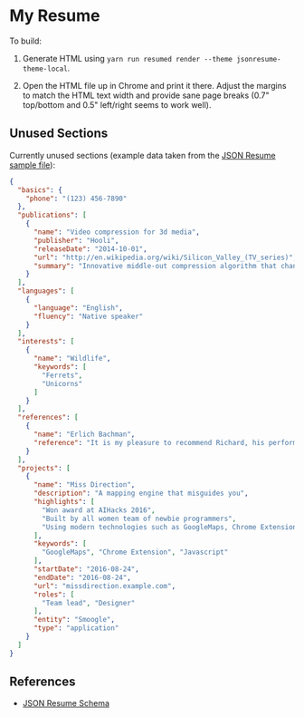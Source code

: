 # My Resume

To build:

1. Generate HTML using `yarn run resumed render --theme jsonresume-theme-local`.

2. Open the HTML file up in Chrome and print it there. Adjust the margins to match the HTML text width and provide sane page breaks (0.7" top/bottom and 0.5" left/right seems to work well).

## Unused Sections

Currently unused sections (example data taken from the [JSON Resume sample file](https://github.com/jsonresume/resume-schema/blob/master/sample.resume.json)):

```json
{
  "basics": {
    "phone": "(123) 456-7890"
  },
  "publications": [
    {
      "name": "Video compression for 3d media",
      "publisher": "Hooli",
      "releaseDate": "2014-10-01",
      "url": "http://en.wikipedia.org/wiki/Silicon_Valley_(TV_series)",
      "summary": "Innovative middle-out compression algorithm that changes the way we store data."
    }
  ],
  "languages": [
    {
      "language": "English",
      "fluency": "Native speaker"
    }
  ],
  "interests": [
    {
      "name": "Wildlife",
      "keywords": [
        "Ferrets",
        "Unicorns"
      ]
    }
  ],
  "references": [
    {
      "name": "Erlich Bachman",
      "reference": "It is my pleasure to recommend Richard, his performance working as a consultant for Main St. Company proved that he will be a valuable addition to any company."
    }
  ],
  "projects": [
    {
      "name": "Miss Direction",
      "description": "A mapping engine that misguides you",
      "highlights": [
        "Won award at AIHacks 2016",
        "Built by all women team of newbie programmers",
        "Using modern technologies such as GoogleMaps, Chrome Extension and Javascript"
      ],
      "keywords": [
        "GoogleMaps", "Chrome Extension", "Javascript"
      ],
      "startDate": "2016-08-24",
      "endDate": "2016-08-24",
      "url": "missdirection.example.com",
      "roles": [
        "Team lead", "Designer"
      ],
      "entity": "Smoogle",
      "type": "application"
    }
  ]
}
```

## References

- [JSON Resume Schema](https://github.com/jsonresume/resume-schema)
